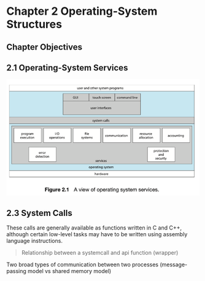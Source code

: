 # Chapter 2 Operating-System Structures

## Chapter Objectives

## 2.1 Operating-System Services

![A view of operating system services](image.png)

## 2.3 System Calls

These calls are generally available as functions written in C and C++, although certain low-level tasks may have to be written using assembly language instructions.

> Relationship between a systemcall and api function (wrapper)

Two broad types of communication between two processes (message-passing model vs shared memory model)





